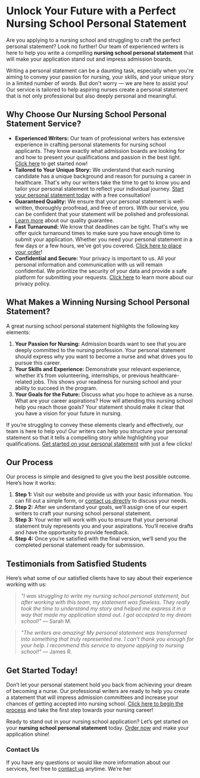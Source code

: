 # Unlock Your Future with a Perfect Nursing School Personal Statement

Are you applying to a nursing school and struggling to craft the perfect personal statement? Look no further! Our team of experienced writers is here to help you write a compelling **nursing school personal statement** that will make your application stand out and impress admission boards.

Writing a personal statement can be a daunting task, especially when you're aiming to convey your passion for nursing, your skills, and your unique story in a limited number of words. But don't worry — we are here to assist you! Our service is tailored to help aspiring nurses create a personal statement that is not only professional but also deeply personal and meaningful.

## Why Choose Our Nursing School Personal Statement Service?

- **Experienced Writers:** Our team of professional writers has extensive experience in crafting personal statements for nursing school applicants. They know exactly what admission boards are looking for and how to present your qualifications and passion in the best light. [Click here](https://tinyurl.com/topessay?keyword=nursing+school+personal+statement) to get started now!
- **Tailored to Your Unique Story:** We understand that each nursing candidate has a unique background and reason for pursuing a career in healthcare. That's why our writers take the time to get to know you and tailor your personal statement to reflect your individual journey. [Start your personal statement today](https://tinyurl.com/topessay?keyword=nursing+school+personal+statement) with a free consultation!
- **Guaranteed Quality:** We ensure that your personal statement is well-written, thoroughly proofread, and free of errors. With our service, you can be confident that your statement will be polished and professional. [Learn more](https://tinyurl.com/topessay?keyword=nursing+school+personal+statement) about our quality guarantee.
- **Fast Turnaround:** We know that deadlines can be tight. That's why we offer quick turnaround times to make sure you have enough time to submit your application. Whether you need your personal statement in a few days or a few hours, we’ve got you covered. [Click here to place your order](https://tinyurl.com/topessay?keyword=nursing+school+personal+statement)!
- **Confidential and Secure:** Your privacy is important to us. All your personal information and communication with us will remain confidential. We prioritize the security of your data and provide a safe platform for submitting your requests. [Click here](https://tinyurl.com/topessay?keyword=nursing+school+personal+statement) to learn more about our privacy policy.

## What Makes a Winning Nursing School Personal Statement?

A great nursing school personal statement highlights the following key elements:

1. **Your Passion for Nursing:** Admission boards want to see that you are deeply committed to the nursing profession. Your personal statement should express why you want to become a nurse and what drives you to pursue this career.
2. **Your Skills and Experience:** Demonstrate your relevant experience, whether it’s from volunteering, internships, or previous healthcare-related jobs. This shows your readiness for nursing school and your ability to succeed in the program.
3. **Your Goals for the Future:** Discuss what you hope to achieve as a nurse. What are your career aspirations? How will attending this nursing school help you reach those goals? Your statement should make it clear that you have a vision for your future in nursing.

If you’re struggling to convey these elements clearly and effectively, our team is here to help you! Our writers can help you structure your personal statement so that it tells a compelling story while highlighting your qualifications. [Get started on your personal statement](https://tinyurl.com/topessay?keyword=nursing+school+personal+statement) with just a few clicks!

## Our Process

Our process is simple and designed to give you the best possible outcome. Here’s how it works:

1. **Step 1:** Visit our website and provide us with your basic information. You can fill out a simple form, or [contact us directly](https://tinyurl.com/topessay?keyword=nursing+school+personal+statement) to discuss your needs.
2. **Step 2:** After we understand your goals, we’ll assign one of our expert writers to craft your nursing school personal statement.
3. **Step 3:** Your writer will work with you to ensure that your personal statement truly represents you and your aspirations. You’ll receive drafts and have the opportunity to provide feedback.
4. **Step 4:** Once you’re satisfied with the final version, we’ll send you the completed personal statement ready for submission.

## Testimonials from Satisfied Students

Here’s what some of our satisfied clients have to say about their experience working with us:

> _"I was struggling to write my nursing school personal statement, but after working with this team, my statement was flawless. They really took the time to understand my story and helped me express it in a way that made my application stand out. I got accepted to my dream school!"_ — Sarah M.

> _"The writers are amazing! My personal statement was transformed into something that truly represented me. I can’t thank you enough for your help. I recommend this service to anyone applying to nursing school!"_ — James R.

## Get Started Today!

Don’t let your personal statement hold you back from achieving your dream of becoming a nurse. Our professional writers are ready to help you create a statement that will impress admission committees and increase your chances of getting accepted into nursing school. [Click here to begin the process](https://tinyurl.com/topessay?keyword=nursing+school+personal+statement) and take the first step towards your nursing career!

Ready to stand out in your nursing school application? Let’s get started on your **nursing school personal statement** today. [Order now](https://tinyurl.com/topessay?keyword=nursing+school+personal+statement) and make your application shine!

### Contact Us

If you have any questions or would like more information about our services, feel free to [contact us](https://tinyurl.com/topessay?keyword=nursing+school+personal+statement) anytime. We’re her
